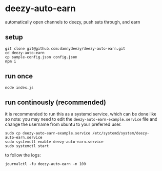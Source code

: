 # deezy-auto-earn
automatically open channels to deezy, push sats through, and earn

## setup
```
git clone git@github.com:dannydeezy/deezy-auto-earn.git
cd deezy-auto-earn
cp sample-config.json config.json
npm i
```

## run once
```
node index.js
```

## run continously (recommended)
it is recommended to run this as a systemd service, which can be done like so
note: you may need to edit the `deezy-auto-earn-example.service` file and change the username from ubuntu to your preferred user.
```
sudo cp deezy-auto-earn-example.service /etc/systemd/system/deezy-auto-earn.service
sudo systemctl enable deezy-auto-earn.service
sudo systemctl start
```
to follow the logs:
```
journalctl -fu deezy-auto-earn -n 100
```
